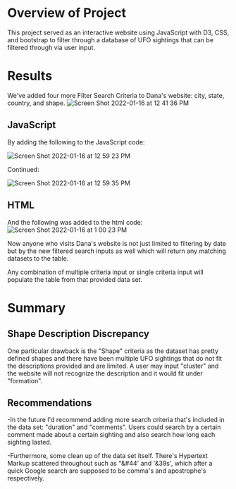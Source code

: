 # Overview of Project

This project served as an interactive website using JavaScript with D3, CSS, and bootstrap to filter through a database of UFO sightings that can be filtered through via user input. 

# Results

We've added four more Filter Search Criteria to Dana's website: city, state, country, and shape.
![Screen Shot 2022-01-16 at 12 41 36 PM](https://user-images.githubusercontent.com/92451164/149675133-bd31b2a8-e28a-4498-aa62-9d056b05fcc0.png)


## JavaScript
By adding the following to the JavaScript code:

![Screen Shot 2022-01-16 at 12 59 23 PM](https://user-images.githubusercontent.com/92451164/149675149-b20a0b97-0e28-4856-b0c8-a11b8b00ae32.png)

Continued:

![Screen Shot 2022-01-16 at 12 59 35 PM](https://user-images.githubusercontent.com/92451164/149675152-1ef70983-222b-4b1f-a7a5-6297205155e8.png)

## HTML
And the following was added to the html code:
![Screen Shot 2022-01-16 at 1 00 23 PM](https://user-images.githubusercontent.com/92451164/149675164-c1d2b2af-a897-4462-8971-f629aa55423c.png)


Now anyone who visits Dana's website is not just limited to filtering by date but by the new filtered search inputs as well which will return any matching datasets to the table. 

Any combination of multiple criteria input or single criteria input will populate the table from that provided data set.

# Summary


## Shape Description Discrepancy

One particular drawback is the "Shape" criteria as the dataset has pretty defined shapes and there have been multiple UFO sightings that do not fit the descriptions provided and are limited. A user may input "cluster" and the website will not recognize the description and it would fit under "formation".  

## Recommendations

-In the future I'd recommend adding more search criteria that's included in the data set: "duration" and "comments". 
Users could search by a certain comment made about a certain sighting and also search how long each sighting lasted. 


-Furthermore, some clean up of the data set itself.  There's Hypertext Markup scattered throughout such as "&#44' and '&39s', which after a quick Google search are supposed to be comma's and apostrophe's respectively.  
